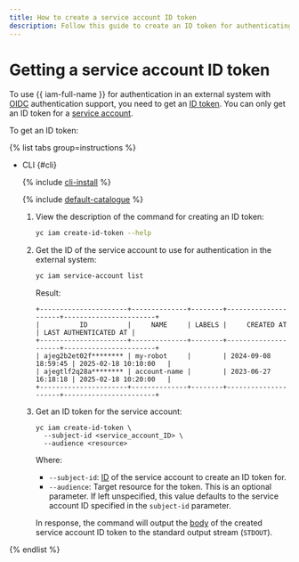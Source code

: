 ```yaml
---
title: How to create a service account ID token
description: Follow this guide to create an ID token for authenticating a service account in an external system with OIDC authentication support.
---
```


# Getting a service account ID token

To use {{ iam-full-name }} for authentication in an external system with [OIDC](https://openid.net/specs/openid-connect-core-1_0.html) authentication support, you need to get an [ID token](../../concepts/authorization/id-token.md). You can only get an ID token for a [service account](../../concepts/users/service-accounts.md).

To get an ID token:

{% list tabs group=instructions %}

- CLI {#cli}

  {% include [cli-install](../../../_includes/cli-install.md) %}

  {% include [default-catalogue](../../../_includes/default-catalogue.md) %}

  1. View the description of the command for creating an ID token:

      ```bash
      yc iam create-id-token --help
      ```
  1. Get the ID of the service account to use for authentication in the external system:

      ```bash
      yc iam service-account list
      ```

      Result:

      ```
      +----------------------+--------------+--------+---------------------+-----------------------+
      |          ID          |     NAME     | LABELS |     CREATED AT      | LAST AUTHENTICATED AT |
      +----------------------+--------------+--------+---------------------+-----------------------+
      | ajeg2b2et02f******** | my-robot     |        | 2024-09-08 18:59:45 | 2025-02-18 10:10:00   |
      | ajegtlf2q28a******** | account-name |        | 2023-06-27 16:18:18 | 2025-02-18 10:20:00   |
      +----------------------+--------------+--------+---------------------+-----------------------+
      ```
  1. Get an ID token for the service account:

      ```
      yc iam create-id-token \
        --subject-id <service_account_ID> \
        --audience <resource>
      ```

      Where:

      * `--subject-id`: [ID](./get-id.md) of the service account to create an ID token for.
      * `--audience`: Target resource for the token. This is an optional parameter. If left unspecified, this value defaults to the service account ID specified in the `subject-id` parameter.

      In response, the command will output the [body](../../concepts/authorization/id-token.md#token-format) of the created service account ID token to the standard output stream (`STDOUT`).

{% endlist %}